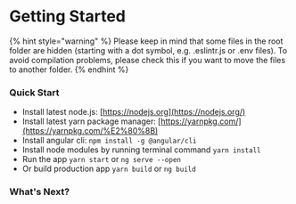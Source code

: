 # Getting Started

{% hint style="warning" %}
Please keep in mind that some files in the root folder are hidden \(starting with a dot symbol, e.g. .eslintr.js or .env files\). To avoid compilation problems, please check this if you want to move the files to another folder.
{% endhint %}

### Quick Start

* Install latest node.js: [https://nodejs.org​](https://nodejs.org/)
* Install latest yarn package manager: [https://yarnpkg.com/​](https://yarnpkg.com/%E2%80%8B)
* Install angular cli: `npm install -g @angular/cli`
* Install node modules by running terminal command `yarn install`
* Run the app `yarn start` or `ng serve --open`
* Or build production app `yarn build` or `ng build`

### What's Next?



